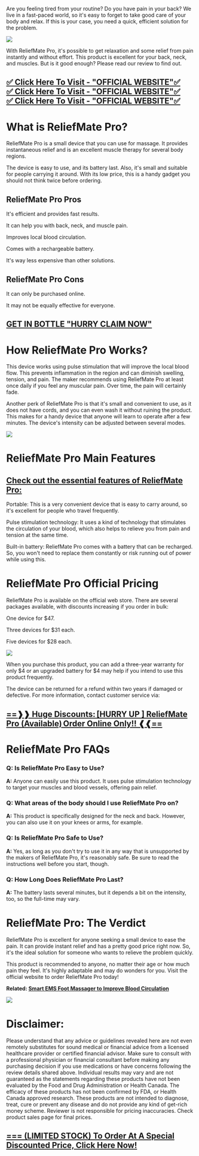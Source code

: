 Are you feeling tired from your routine? Do you have pain in your back? We live in a fast-paced world, so it's easy to forget to take good care of your body and relax. If this is your case, you need a quick, efficient solution for the problem.

[![](https://blogger.googleusercontent.com/img/b/R29vZ2xl/AVvXsEg1_5XrBYMhdoeLusCw3kofz84gWLsa0-rPdX07RrFxEJGmowF5bv8wNDKnv0Ws4GXt_iKlvdTQ09y-1I83dgXIJ3jzRA10T6XqsMh1C3528uAR5nauiIZ6viUOCjbz5IGfyYuXeN63XFRP38QZ0tkjmYL5ri-KHpQTi4CGmrNyYpA3YOHGLnXSC4zJ/w640-h426/ReliefMate-Pro-02.jpg)](https://www.glitco.com/get-reliefmate-pro)

With ReliefMate Pro, it's possible to get relaxation and some relief from pain instantly and without effort. This product is excellent for your back, neck, and muscles. But is it good enough? Please read our review to find out.

[✅ Click Here To Visit - "OFFICIAL WEBSITE"✅  
](https://www.glitco.com/get-reliefmate-pro)[✅ Click Here To Visit - "OFFICIAL WEBSITE"✅  
](https://www.glitco.com/get-reliefmate-pro)[✅ Click Here To Visit - "OFFICIAL WEBSITE"✅](https://www.glitco.com/get-reliefmate-pro)
------------------------------------------------------------------------------------------------------------------------------------------------------------------------------------------------------------------------------------------------------------------------------

**What is ReliefMate Pro?**
===========================

ReliefMate Pro is a small device that you can use for massage. It provides instantaneous relief and is an excellent muscle therapy for several body regions.

The device is easy to use, and its battery last. Also, it's small and suitable for people carrying it around. With its low price, this is a handy gadget you should not think twice before ordering.

**ReliefMate Pro Pros**
-----------------------

It's efficient and provides fast results.

It can help you with back, neck, and muscle pain.

Improves local blood circulation.

Comes with a rechargeable battery.

It's way less expensive than other solutions.

**ReliefMate Pro Cons**
-----------------------

It can only be purchased online.

It may not be equally effective for everyone.

**[GET IN BOTTLE "HURRY CLAIM NOW"](https://www.glitco.com/get-reliefmate-pro)** 
---------------------------------------------------------------------------------

**How ReliefMate Pro Works?**
=============================

This device works using pulse stimulation that will improve the local blood flow. This prevents inflammation in the region and can diminish swelling, tension, and pain. The maker recommends using ReliefMate Pro at least once daily if you feel any muscular pain. Over time, the pain will certainly fade.

Another perk of ReliefMate Pro is that it's small and convenient to use, as it does not have cords, and you can even wash it without ruining the product. This makes for a handy device that anyone will learn to operate after a few minutes. The device's intensity can be adjusted between several modes.

[![](https://blogger.googleusercontent.com/img/b/R29vZ2xl/AVvXsEi3_-KMfrSUX7uAgM2RBxAIFM7W_7y76y32pFo4raJ_3PVXy_NGt-dmXkeXuSVmlX_N1iwl7WWkMbeY_44FUTADMjblZaHJ9vwxr9eMPskephFkKzmDepQeaJJuLxoBl4agjNwco0xCv3fxdRlC9R6gMhpau4NuxW4fuIwSdx8iYN7DJAck7yQBSvD7/w640-h640/51hhIi8kDHL._AC_UF894,1000_QL80_.jpg)](https://www.glitco.com/get-reliefmate-pro)

**ReliefMate Pro Main Features**
================================

**[Check out the essential features of ReliefMate Pro:](https://www.glitco.com/get-reliefmate-pro)**
----------------------------------------------------------------------------------------------------

Portable: This is a very convenient device that is easy to carry around, so it's excellent for people who travel frequently.

Pulse stimulation technology: It uses a kind of technology that stimulates the circulation of your blood, which also helps to relieve you from pain and tension at the same time.

Built-in battery: ReliefMate Pro comes with a battery that can be recharged. So, you won't need to replace them constantly or risk running out of power while using this.

**ReliefMate Pro Official Pricing**
===================================

ReliefMate Pro is available on the official web store. There are several packages available, with discounts increasing if you order in bulk:

One device for $47.

Three devices for $31 each.

Five devices for $28 each.

[![](https://blogger.googleusercontent.com/img/b/R29vZ2xl/AVvXsEj6vwnW8Hlak8MJujIZAaW85IgL6lo4YzjX9wbxAuM50mgxfwd2WdRgPQmqB8XPlLF8CxpsPNo2qCOMuKxCckRfkEPDtN2oOc8HZkvBrTUHNEzUKOJiijf4Y1sd9NBfe5Jz9fnHlgGkPPgrAXJA003N9UGaMrIKwq8OPeYiCp_VB_jr35UmGtqMUkVo/w640-h336/Screenshot%20(619).png)](https://www.glitco.com/get-reliefmate-pro)

When you purchase this product, you can add a three-year warranty for only $4 or an upgraded battery for $4 may help if you intend to use this product frequently.

The device can be returned for a refund within two years if damaged or defective. For more information, contact customer service via:

**[\==❱❱ Huge Discounts: \[HURRY UP \] ReliefMate Pro (Available) Order Online Only!! ❰❰==](https://www.glitco.com/get-reliefmate-pro)**
----------------------------------------------------------------------------------------------------------------------------------------

**ReliefMate Pro FAQs**
=======================

### **Q: Is ReliefMate Pro Easy to Use?**

**A:** Anyone can easily use this product. It uses pulse stimulation technology to target your muscles and blood vessels, offering pain relief.

### Q: What areas of the body should I use ReliefMate Pro on?

**A:** This product is specifically designed for the neck and back. However, you can also use it on your knees or arms, for example.

### **Q: Is ReliefMate Pro Safe to Use?**

**A:** Yes, as long as you don't try to use it in any way that is unsupported by the makers of ReliefMate Pro, it's reasonably safe. Be sure to read the instructions well before you start, though.

### **Q: How Long Does ReliefMate Pro Last?**

**A:** The battery lasts several minutes, but it depends a bit on the intensity, too, so the full-time may vary.

**ReliefMate Pro: The Verdict**
===============================

ReliefMate Pro is excellent for anyone seeking a small device to ease the pain. It can provide instant relief and has a pretty good price right now. So, it's the ideal solution for someone who wants to relieve the problem quickly.

This product is recommended to anyone, no matter their age or how much pain they feel. It's highly adaptable and may do wonders for you. Visit the official website to order ReliefMate Pro today!

**Related: [Smart EMS Foot Massager to Improve Blood Circulation](https://www.glitco.com/get-reliefmate-pro)**

[![](https://blogger.googleusercontent.com/img/b/R29vZ2xl/AVvXsEhsgxljH6kn5tv4c8pQ42DbLapvC64TInu0PoqYP8XA1HIwyB5Sv8KmIipqLbOHEm2KxRns7wNrDfY2rqQxA4ubRbHqykC2gEy2MKvYhrsyMepbPJKO-fEO8odzQtTKYdBjISZECYEZpMxhVhkZ43hnL2iZfvpJt2IfbzRO2srtQk4-EzaJYiQYOP36/w640-h364/Screenshot%20(618).png)](https://www.glitco.com/get-reliefmate-pro)

**Disclaimer:**
===============

Please understand that any advice or guidelines revealed here are not even remotely substitutes for sound medical or financial advice from a licensed healthcare provider or certified financial advisor. Make sure to consult with a professional physician or financial consultant before making any purchasing decision if you use medications or have concerns following the review details shared above. Individual results may vary and are not guaranteed as the statements regarding these products have not been evaluated by the Food and Drug Administration or Health Canada. The efficacy of these products has not been confirmed by FDA, or Health Canada approved research. These products are not intended to diagnose, treat, cure or prevent any disease and do not provide any kind of get-rich money scheme. Reviewer is not responsible for pricing inaccuracies. Check product sales page for final prices.

**[\=== (LIMITED STOCK) To Order At A Special Discounted Price, Click Here Now!](https://www.glitco.com/get-reliefmate-pro)**
-----------------------------------------------------------------------------------------------------------------------------
